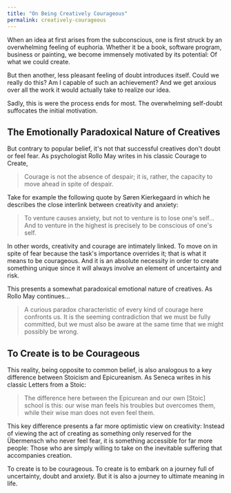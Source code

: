 ```yaml
---
title: "On Being Creatively Courageous"
permalink: creatively-courageous
---
```

When an idea at first arises from the subconscious, one is first struck by an overwhelming feeling of euphoria. Whether it be a book, software program, business or painting, we become immensely motivated by its potential: Of what we could create.

But then another, less pleasant feeling of doubt introduces itself. Could we really do this? Am I capable of such an achievement? And we get anxious over all the work it would actually take to realize our idea.

Sadly, this is were the process ends for most. The overwhelming self-doubt suffocates the initial motivation.

## The Emotionally Paradoxical Nature of Creatives
But contrary to popular belief, it's not that successful creatives don't doubt or feel fear. As psychologist Rollo May writes in his classic Courage to Create,

> Courage is not the absence of despair; it is, rather, the capacity to move ahead in spite of despair.

Take for example the following quote by Søren Kierkegaard in which he describes the close interlink between creativity and anxiety:

> To venture causes anxiety, but not to venture is to lose one's self... And to venture in the highest is precisely to be conscious of one's self.

In other words, creativity and courage are intimately linked. To move on in spite of fear because the task's importance overrides it; that is what it means to be courageous. And it is an absolute necessity in order to create something unique since it will always involve an element of uncertainty and risk.

This presents a somewhat paradoxical emotional nature of creatives. As Rollo May continues...

> A curious paradox characteristic of every kind of courage here confronts us. It is the seeming contradiction that we must be fully committed, but we must also be aware at the same time that we might possibly be wrong.

## To Create is to be Courageous
This reality, being opposite to common belief, is also analogous to a key difference between Stoicism and Epicureanism. As Seneca writes in his classic Letters from a Stoic:

> The difference here between the Epicurean and our own [Stoic] school is this: our wise man feels his troubles but overcomes them, while their wise man does not even feel them.

This key difference presents a far more optimistic view on creativity: Instead of viewing the act of creating as something only reserved for the Übermensch who never feel fear, it is something accessible for far more people: Those who are simply willing to take on the inevitable suffering that accompanies creation.

To create is to be courageous. To create is to embark on a journey full of uncertainty, doubt and anxiety. But it is also a journey to ultimate meaning in life.